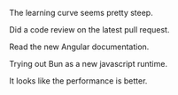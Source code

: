The learning curve seems pretty steep.

Did a code review on the latest pull request.

Read the new Angular documentation.

Trying out Bun as a new javascript runtime.

It looks like the performance is better.